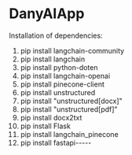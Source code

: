 # DanyAIApp

Installation of dependencies:

1. pip install langchain-community
2. pip install langchain
3. pip install python-doten
4. pip install langchain-openai
5. pip install pinecone-client
6. pip install unstructured
7. pip install "unstructured[docx]"
8. pip install "unstructured[pdf]"
9. pip install docx2txt
10. pip install Flask
11. pip install langchain_pinecone
12. pip install fastapi-----
